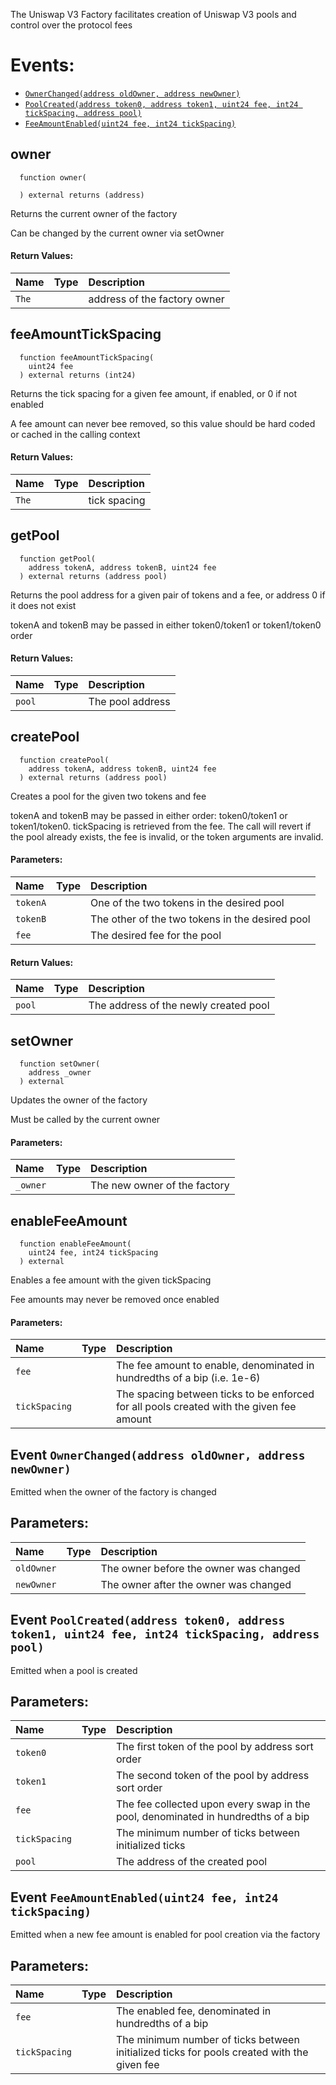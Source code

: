 The Uniswap V3 Factory facilitates creation of Uniswap V3 pools and control over the protocol fees

# Events:
- [`OwnerChanged(address oldOwner, address newOwner)`](#IUniswapV3Factory-OwnerChanged-address-address-)
- [`PoolCreated(address token0, address token1, uint24 fee, int24 tickSpacing, address pool)`](#IUniswapV3Factory-PoolCreated-address-address-uint24-int24-address-)
- [`FeeAmountEnabled(uint24 fee, int24 tickSpacing)`](#IUniswapV3Factory-FeeAmountEnabled-uint24-int24-)
## owner
```solidity
  function owner(
    
  ) external returns (address)
```
Returns the current owner of the factory

Can be changed by the current owner via setOwner


#### Return Values:
| Name                           | Type          | Description                                                                  |
| :----------------------------- | :------------ | :--------------------------------------------------------------------------- |
|`The`|  | address of the factory owner
## feeAmountTickSpacing
```solidity
  function feeAmountTickSpacing(
    uint24 fee
  ) external returns (int24)
```
Returns the tick spacing for a given fee amount, if enabled, or 0 if not enabled

A fee amount can never bee removed, so this value should be hard coded or cached in the calling context


#### Return Values:
| Name                           | Type          | Description                                                                  |
| :----------------------------- | :------------ | :--------------------------------------------------------------------------- |
|`The`|  | tick spacing
## getPool
```solidity
  function getPool(
    address tokenA, address tokenB, uint24 fee
  ) external returns (address pool)
```
Returns the pool address for a given pair of tokens and a fee, or address 0 if it does not exist

tokenA and tokenB may be passed in either token0/token1 or token1/token0 order


#### Return Values:
| Name                           | Type          | Description                                                                  |
| :----------------------------- | :------------ | :--------------------------------------------------------------------------- |
|`pool`|  | The pool address
## createPool
```solidity
  function createPool(
    address tokenA, address tokenB, uint24 fee
  ) external returns (address pool)
```
Creates a pool for the given two tokens and fee

tokenA and tokenB may be passed in either order: token0/token1 or token1/token0. tickSpacing is retrieved
from the fee. The call will revert if the pool already exists, the fee is invalid, or the token arguments
are invalid.

#### Parameters:
| Name | Type | Description                                                          |
| :--- | :--- | :------------------------------------------------------------------- |
|`tokenA` |  | One of the two tokens in the desired pool
|`tokenB` |  | The other of the two tokens in the desired pool
|`fee` |  | The desired fee for the pool

#### Return Values:
| Name                           | Type          | Description                                                                  |
| :----------------------------- | :------------ | :--------------------------------------------------------------------------- |
|`pool`|  | The address of the newly created pool
## setOwner
```solidity
  function setOwner(
    address _owner
  ) external
```
Updates the owner of the factory

Must be called by the current owner

#### Parameters:
| Name | Type | Description                                                          |
| :--- | :--- | :------------------------------------------------------------------- |
|`_owner` |  | The new owner of the factory

## enableFeeAmount
```solidity
  function enableFeeAmount(
    uint24 fee, int24 tickSpacing
  ) external
```
Enables a fee amount with the given tickSpacing

Fee amounts may never be removed once enabled

#### Parameters:
| Name | Type | Description                                                          |
| :--- | :--- | :------------------------------------------------------------------- |
|`fee` |  | The fee amount to enable, denominated in hundredths of a bip (i.e. 1e-6)
|`tickSpacing` |  | The spacing between ticks to be enforced for all pools created with the given fee amount

## Event `OwnerChanged(address oldOwner, address newOwner)`
Emitted when the owner of the factory is changed


## Parameters:
| Name                           | Type          | Description                                    |
| :----------------------------- | :------------ | :--------------------------------------------- |
|`oldOwner`|  | The owner before the owner was changed
|`newOwner`|  | The owner after the owner was changed
## Event `PoolCreated(address token0, address token1, uint24 fee, int24 tickSpacing, address pool)`
Emitted when a pool is created


## Parameters:
| Name                           | Type          | Description                                    |
| :----------------------------- | :------------ | :--------------------------------------------- |
|`token0`|  | The first token of the pool by address sort order
|`token1`|  | The second token of the pool by address sort order
|`fee`|  | The fee collected upon every swap in the pool, denominated in hundredths of a bip
|`tickSpacing`|  | The minimum number of ticks between initialized ticks
|`pool`|  | The address of the created pool
## Event `FeeAmountEnabled(uint24 fee, int24 tickSpacing)`
Emitted when a new fee amount is enabled for pool creation via the factory


## Parameters:
| Name                           | Type          | Description                                    |
| :----------------------------- | :------------ | :--------------------------------------------- |
|`fee`|  | The enabled fee, denominated in hundredths of a bip
|`tickSpacing`|  | The minimum number of ticks between initialized ticks for pools created with the given fee
